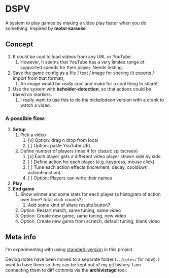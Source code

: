 # DSPV

A system to play games by making a video play faster when you do something. Inspired by **motor karaoke**.

## Concept

1. It could be cool to load videos from any URL or YouTube
   1. However, it seems that YouTube has a very limited range of supported speeds for their player. Needs testing.
2. Save the game config as a file / text / image for sharing (it exports / import from that format);
   1. An image would be really cool and make for a cool thing to share!
3. Use the system with **beholder-detection**, so that actions could be based on markers.
   1. I really want to use this to do the nickelodeon version with a crank to watch a video.

### A possible **flow**:

1. **Setup**
   1. Pick a video
      1. [x] Option: drag n drop from local
      2. [ ] Option: paste YouTube URL
   2. Define number of players (max 4 for classic splitscreen)
      1. [x] Each player gets a different video player shown side by side
      2. [ ] Define action for each player (e.g. keypress, mouse click)
      3. [ ] Tune each action effects (increment, decay, cooldown, actionFunction)
      4. [ ] Option: Players can write their names
2. **Play**
3. **End game**
   1. Show winner and some stats for each player (a histogram of action over time? total click counts?)
      1. Add some kind of share results button?
   2. Option: Restart match, same tuning, same video
   3. Option: Create new game, same tuning, new video
   4. Option: Create new game from scratch, default tuning, blank video

## Meta info

I'm experimenting with using [standard-version](https://github.com/conventional-changelog/standard-version) in this project.

Devlog notes have been moved to a separate folder (`../notes/` for now). I want to have them so they can be kept out of my git history. I am connecting them to diff commits via the **archivistagd** tool.
